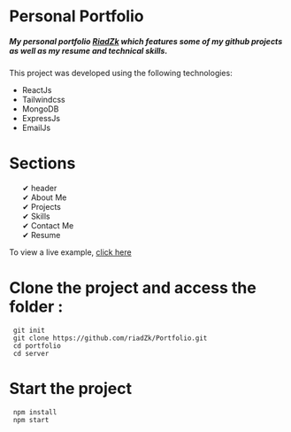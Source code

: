 # Personal Portfolio

<h5>My personal portfolio <a href="https://riadzk.vercel.app/">RiadZk</a> which features some of my github projects as well as my resume and technical skills.</h5>
This project was developed using the following technologies:
<ul>
  <li>ReactJs</li>
  <li>Tailwindcss</li>
  <li>MongoDB</li>
  <li>ExpressJs</li>
  <li>EmailJs</li>
</ul>

# Sections 
<ul>
  ✔ header <br>
  ✔ About Me<br>
  ✔ Projects<br>
  ✔ Skills<br>
  ✔ Contact Me<br>
  ✔ Resume<br>
</ul>
To view a live example, <a href="https://riadzk
.vercel.app/">click here</a>



# Clone the project and access the folder :

```
 git init 
 git clone https://github.com/riadZk/Portfolio.git
 cd portfolio
 cd server
```
# Start the project
```
 npm install
 npm start
```

